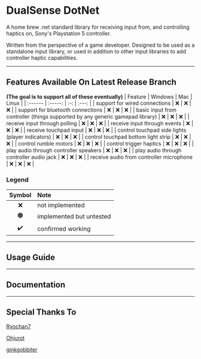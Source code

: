 # DualSense DotNet
A home brew .net standard library for receiving input from, and controlling haptics on, Sony's Playstation 5 controller.

Written from the perspective of a game developer. Designed to be used as a standalone input library, or used in addition to other input libraries to add controller haptic capabilities.

---

## Features Available On Latest Release Branch 
**(The goal is to support all of these eventually)**
| Feature | Windows | Mac | Linux |
| :------ | :-----: | :-: | :---: |
| support for wired connections                                                 | ❌ | ❌ | ❌ |
| support for bluetooth connections                                             | ❌ | ❌ | ❌ |
| basic input from controller (things supported by any generic gamepad library) | ❌ | ❌ | ❌ |
| receive input through polling                                                 | ❌ | ❌ | ❌ |
| receive input through events                                                  | ❌ | ❌ | ❌ |
| receive touchpad input                                                        | ❌ | ❌ | ❌ |
| control touchpad side lights (player indicators)                              | ❌ | ❌ | ❌ |
| control touchpad bottom light strip                                           | ❌ | ❌ | ❌ |
| control rumble motors                                                         | ❌ | ❌ | ❌ |
| control trigger haptics                                                       | ❌ | ❌ | ❌ |
| play audio through controller speakers                                        | ❌ | ❌ | ❌ |
| play audio through controller audio jack                                      | ❌ | ❌ | ❌ |
| receive audio from controller microphone                                      | ❌ | ❌ | ❌ |

### Legend
| Symbol | Note |
| :----: | :--- |
| ❌ | not implemented          |
| 🟠 | implemented but untested |
| ✔️ | confirmed working        |
    
---

## Usage Guide

---

## Documentation

---

## Special Thanks To
[Ryochan7](https://github.com/Ryochan7)

[Ohjurot](https://github.com/Ohjurot)

[ginkgobbiter](https://www.reddit.com/r/gamedev/comments/jumvi5/dualsense_haptics_leds_and_more_hid_output_report/)